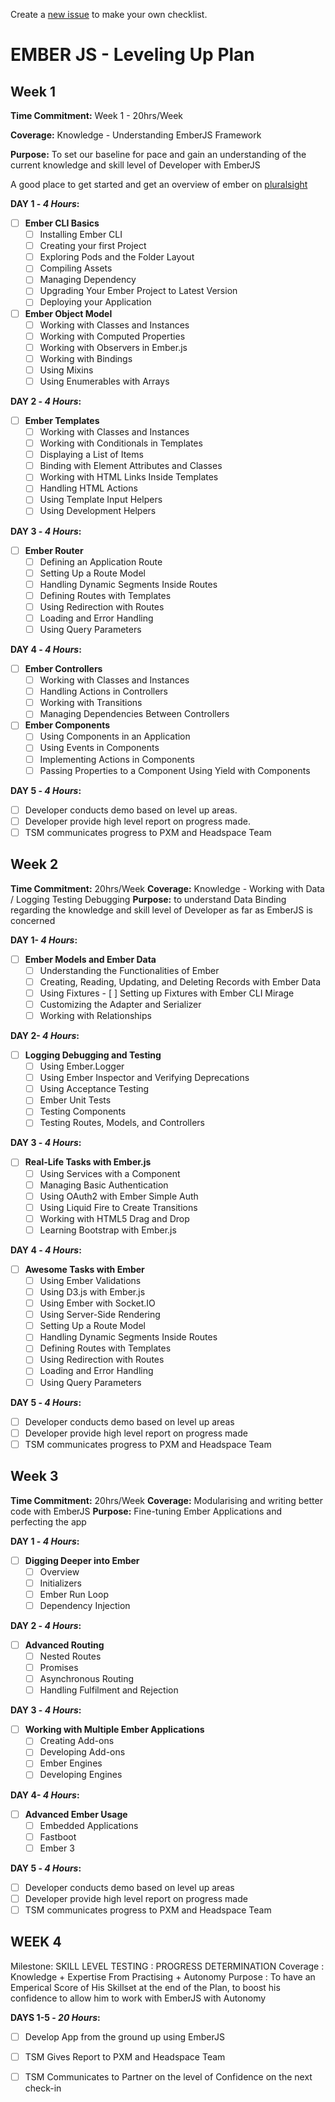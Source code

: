Create a [new issue](https://github.com/jensenfleming/Ember-Ramp/issues/new) to make your own checklist. 


# EMBER JS - Leveling Up Plan

## Week 1

**Time Commitment:** Week 1 - 20hrs/Week

**Coverage:** Knowledge - Understanding EmberJS Framework

**Purpose:** To set our baseline for pace and gain an understanding of the current knowledge and skill level of Developer with EmberJS

A good place to get started and get an overview of ember on [pluralsight](https://www.pluralsight.com/courses/ember-2-getting-started#)

**DAY 1 -  _4 Hours_:**

- [ ] **Ember CLI Basics**
  - [ ] Installing Ember CLI
  - [ ] Creating your first Project
  - [ ] Exploring Pods and the Folder Layout
  - [ ] Compiling Assets
  - [ ] Managing Dependency
  - [ ] Upgrading Your Ember Project to Latest Version
  - [ ] Deploying your Application

- [ ] **Ember Object Model**
  - [ ] Working with Classes and Instances
  - [ ] Working with Computed Properties
  - [ ] Working with Observers in Ember.js
  - [ ] Working with Bindings
  - [ ] Using Mixins
  - [ ] Using Enumerables with Arrays

**DAY 2 -  _4 Hours_:**

- [ ] **Ember Templates**
  - [ ] Working with Classes and Instances
  - [ ] Working with Conditionals in Templates
  - [ ] Displaying a List of Items
  - [ ] Binding with Element Attributes and Classes
  - [ ] Working with HTML Links Inside Templates
  - [ ] Handling HTML Actions
  - [ ] Using Template Input Helpers
  - [ ] Using Development Helpers

**DAY 3 -  _4 Hours_:**

- [ ] **Ember Router**
  - [ ] Defining an Application Route
  - [ ] Setting Up a Route Model
  - [ ] Handling Dynamic Segments Inside Routes
  - [ ] Defining Routes with Templates
  - [ ] Using Redirection with Routes
  - [ ] Loading and Error Handling
  - [ ] Using Query Parameters

**DAY 4 -  _4 Hours_:**

- [ ] **Ember Controllers**
  - [ ] Working with Classes and Instances
  - [ ] Handling Actions in Controllers
  - [ ] Working with Transitions
  - [ ] Managing Dependencies Between Controllers

- [ ] **Ember Components**
  - [ ] Using Components in an Application
  - [ ] Using Events in Components
  - [ ] Implementing Actions in Components
  - [ ] Passing Properties to a Component Using Yield with Components

**DAY 5 -  _4 Hours_:**

- [ ] Developer conducts demo based on level up areas.
- [ ] Developer provide high level report on progress made.
- [ ] TSM communicates progress to PXM and Headspace Team

## Week 2

**Time Commitment:** 20hrs/Week
**Coverage:** Knowledge - Working with Data / Logging Testing Debugging
**Purpose:** to understand Data Binding regarding the knowledge and skill level of Developer as far as EmberJS is concerned

**DAY 1-  _4 Hours_:**

- [ ] **Ember Models and Ember Data**
  - [ ] Understanding the Functionalities of Ember
  - [ ] Creating, Reading, Updating, and Deleting Records with Ember Data
  - [ ] Using Fixtures - [ ] Setting up Fixtures with Ember CLI Mirage
  - [ ] Customizing the Adapter and Serializer
  - [ ] Working with Relationships

**DAY 2- _4 Hours_:**

- [ ] **Logging Debugging and Testing**
  - [ ] Using Ember.Logger
  - [ ] Using Ember Inspector and Verifying Deprecations
  - [ ] Using Acceptance Testing
  - [ ] Ember Unit Tests
  - [ ] Testing Components
  - [ ] Testing Routes, Models, and Controllers

**DAY 3 - _4 Hours_:**

- [ ] **Real-Life Tasks with Ember.js**
  - [ ] Using Services with a Component
  - [ ] Managing Basic Authentication
  - [ ] Using OAuth2 with Ember Simple Auth
  - [ ] Using Liquid Fire to Create Transitions
  - [ ] Working with HTML5 Drag and Drop
  - [ ] Learning Bootstrap with Ember.js

**DAY 4 -  _4 Hours_:**

- [ ] **Awesome Tasks with Ember**
  - [ ] Using Ember Validations
  - [ ] Using D3.js with Ember.js
  - [ ] Using Ember with Socket.IO
  - [ ] Using Server-Side Rendering
  - [ ] Setting Up a Route Model
  - [ ] Handling Dynamic Segments Inside Routes
  - [ ] Defining Routes with Templates
  - [ ] Using Redirection with Routes
  - [ ] Loading and Error Handling
  - [ ] Using Query Parameters

**DAY 5 -  _4 Hours_:**

- [ ] Developer conducts demo based on level up areas
- [ ] Developer provide high level report on progress made
- [ ] TSM communicates progress to PXM and Headspace Team

## Week 3

**Time Commitment:** 20hrs/Week
**Coverage:** Modularising and writing better code with EmberJS
**Purpose:** Fine-tuning Ember Applications and perfecting the app

**DAY 1 -  _4 Hours_:**

- [ ] **Digging Deeper into Ember**
  - [ ] Overview
  - [ ] Initializers
  - [ ] Ember Run Loop
  - [ ] Dependency Injection

**DAY 2 -  _4 Hours_:**

- [ ] **Advanced Routing**
  - [ ] Nested Routes
  - [ ] Promises
  - [ ] Asynchronous Routing
  - [ ] Handling Fulfilment and Rejection

**DAY 3 -  _4 Hours_:**

- [ ] **Working with Multiple Ember Applications**
  - [ ] Creating Add-ons
  - [ ] Developing Add-ons
  - [ ] Ember Engines
  - [ ] Developing Engines

**DAY 4-  _4 Hours_:**

- [ ] **Advanced Ember Usage**
  - [ ] Embedded Applications
  - [ ] Fastboot
  - [ ] Ember 3

**DAY 5 - _4 Hours_:**

- [ ] Developer conducts demo based on level up areas
- [ ] Developer provide high level report on progress made
- [ ] TSM communicates progress to PXM and Headspace Team

##

## WEEK 4

Milestone: SKILL LEVEL TESTING : PROGRESS DETERMINATION
Coverage : Knowledge + Expertise From Practising + Autonomy
Purpose : To have an Emperical Score of His Skillset at the end of the Plan, to boost his confidence to allow him to work with EmberJS with Autonomy

**DAYS 1-5 - _20 Hours_:**

- [ ] Develop App from the ground up using EmberJS
- [ ] TSM Gives Report to PXM and Headspace Team
- [ ] TSM Communicates to Partner on the level of Confidence on the next check-in


